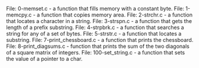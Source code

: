 File: 0-memset.c - a function that fills memory with a constant byte.
File: 1-memcpy.c -  a function that copies memory area.
File: 2-strchr.c - a function that locates a character in a string.
File: 3-strspn.c - a function that gets the length of a prefix substring.
File: 4-strpbrk.c - a function that searches a string for any of a set of bytes.
File: 5-strstr.c -  a function that locates a substring.
File: 7-print_chessboard.c - a function that prints the chessboard.
File: 8-print_diagsums.c -  function that prints the sum of the two diagonals of a square matrix of integers.
File: 100-set_string.c - a function that sets the value of a pointer to a char.
